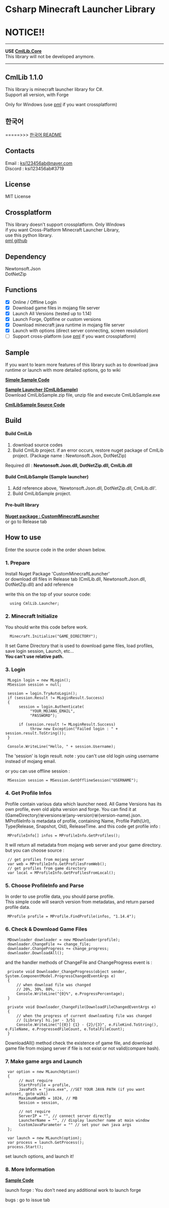 ﻿# Csharp Minecraft Launcher Library

# NOTICE!!

----------------------------------------------------

**USE [CmlLib.Core](https://github.com/AlphaBs/CmlLib.Core)**  
This library will not be developed anymore.

----------------------------------------------------

## CmlLib 1.1.0

 This library is minecraft launcher library for C#.  
 Support all version, with Forge

Only for Windows (use [pml](https://github.com/AlphaBs/pml) if you want crossplatform)

## 한국어

 =====>>> [한국어 README](https://github.com/AlphaBs/MinecraftLauncherLibrary/blob/master/docs/README-kr.md)

## Contacts

Email : ksi123456ab@naver.com  
Discord : ksi123456ab#3719  

## License

MIT License

## Crossplatform

This library doesn't support crossplatform. Only Windows  
if you want Cross-Platform Minecraft Launcher Library,  
use this python library.  
[pml github](https://github.com/AlphaBs/pml)

## Dependency

Newtonsoft.Json  
DotNetZip

## Functions

- [x] Online / Offline Login
- [x] Download game files in mojang file server
- [x] Launch All Versions (tested up to 1.14)
- [x] Launch Forge, Optifine or custom versions
- [x] Download minecraft java runtime in mojang file server
- [x] Launch with options (direct server connecting, screen resolution)
- [ ] Support cross-platform (use [pml](https://github.com/AlphaBs/pml) if you want crossplatform)

## Sample

If you want to learn more features of this library such as to download java runtime or launch with more detailed options, go to wiki

**[Simple Sample Code](https://github.com/AlphaBs/MinecraftLauncherLibrary/wiki/Sample-Code)**  

**[Sample Launcher (CmlLibSample)](https://github.com/AlphaBs/MinecraftLauncherLibrary/releases)**  
Download CmlLibSample.zip file, unzip file and execute CmlLibSample.exe

**[CmlLibSample Source Code](https://github.com/AlphaBs/MinecraftLauncherLibrary/tree/master/CmlLibSample)** 

## Build

#### Build CmlLib

1. download source codes  
2. Build CmlLib project. if an error occurs, restore nuget package of CmlLib project. (Package name : Newtonsoft.Json, DotNetZip)  

Required dll : **Newtonsoft.Json.dll, DotNetZip.dll, CmlLib.dll**

#### Build CmlLibSample (Sample launcher)

1. Add reference above, 'Newtonsoft.Json.dll, DotNetZip.dll, CmlLib.dll'.  
2. Build CmlLibSample project.

#### Pre-built library

**[Nuget package : CustomMinecraftLauncher](https://www.nuget.org/packages/CustomMinecraftLauncher/)**  
or go to Release tab

## How to use

Enter the source code in the order shown below.

### **1. Prepare**

Install Nuget Package 'CustomMinecraftLauncher'  
or download dll files in Release tab (CmlLib.dll, Newtonsoft.Json.dll, DotNetZip.dll) and add reference

write this on the top of your source code:  


      using CmlLib.Launcher;

### **2. Minecraft Initialize**

You should write this code before work.

      Minecraft.Initialize("GAME_DIRECTORY");

It set Game Directory that is used to download game files, load profiles, save login session, Launch, etc...  
**You can't use relative path.**

### **3. Login**

     MLogin login = new MLogin();
     MSession session = null;

     session = login.TryAutoLogin();
     if (session.Result != MLoginResult.Success)
     {
          session = login.Authenticate(
               "YOUR_MOJANG_EMAIL",
               "PASSWORD");

          if (session.result != MLoginResult.Success)
               throw new Exception("Failed login : " + session.result.ToString());
     }

     Console.WriteLine("Hello, " + session.Username);

The 'session' is login result.
note : you can't use old login using username instead of mojang email.

or you can use offline session :

     MSession session = MSession.GetOfflineSession("USERNAME");

### **4. Get Profile Infos**

Profile contain various data which launcher need.
All Game Versions has its own profile, even old alpha version and forge.
You can find it at (GameDirectory)￦versions￦(any-version)￦(version-name).json.
MProfileInfo is metadata of profile, containing Name, Profile Path(Url), Type(Release, Snapshot, Old), ReleaseTime.
and this code get profile info :

     MProfileInfo[] infos = MProfileInfo.GetProfiles();

It will return all metadata from mojang web server and your game directory.  
but you can choose source :

     // get profiles from mojang server
     var web = MProfileInfo.GetProfilesFromWeb();
     // get profiles from game directory
     var local = MProfileInfo.GetProfilesFromLocal();

### **5. Choose ProfileInfo and Parse**

In order to use profile data, you should parse profile.  
This simple code will search version from metadatas, and return parsed profile data.

     MProfile profile = MProfile.FindProfile(infos, "1.14.4");

### **6. Check & Download Game Files**

     MDownloader downloader = new MDownloader(profile);
     downloader.ChangeFile += change_file;
     downloader.ChangeProgress += change_progress;
     downloader.DownloadAll();

and the handler methods of ChangeFile and ChangeProgress event is :

     private void Downloader_ChangeProgress(object sender, System.ComponentModel.ProgressChangedEventArgs e)
     {
         // when download file was changed
         // 20%, 30%, 80%, ...
         Console.WriteLine("{0}%", e.ProgressPercentage);
     }
 
     private void Downloader_ChangeFile(DownloadFileChangedEventArgs e)
     {
         // when the progress of current downloading file was changed
         // [Library] hi.jar - 3/51
         Console.WriteLine("[{0}] {1} - {2}/{3}", e.FileKind.ToString(), e.FileName, e.ProgressedFileCount, e.TotalFileCount);
     }

DownloadAll() method check the existence of game file, and download game file from mojang server if file is not exist or not valid(compare hash).  

### **7. Make game args and Launch**

     var option = new MLaunchOption()
     {
          // must require
          StartProfile = profile,
          JavaPath = "java.exe", //SET YOUR JAVA PATH (if you want autoset, goto wiki)
          MaximumRamMb = 1024, // MB
          Session = session,
          
          // not require
          ServerIP = "", // connect server directly
          LauncherName = "", // display launcher name at main window
          CustomJavaParameter = "" // set your own java args
     };
     
     var launch = new MLaunch(option);
     var process = launch.GetProcess();
     process.Start();

set launch options, and launch it!


### **8. More Information**

**[Sample Code](https://github.com/AlphaBs/MinecraftLauncherLibrary/wiki/Sample-Code)**  

launch forge : You don't need any additional work to launch forge  

bugs : go to issue tab


